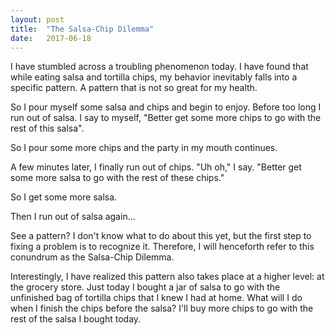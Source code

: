 ```yaml
---
layout: post
title:  "The Salsa-Chip Dilemma"
date:   2017-06-18
---
```


I have stumbled across a troubling phenomenon today. I have found that while eating salsa and tortilla chips, my behavior inevitably falls into a specific pattern. A pattern that is not so great for my health.

So I pour myself some salsa and chips and begin to enjoy. Before too long I run out of salsa. I say to myself, "Better get some more chips to go with the rest of this salsa".

So I pour some more chips and the party in my mouth continues.

A few minutes later, I finally run out of chips. "Uh oh," I say. "Better get some more salsa to go with the rest of these chips."

So I get some more salsa.

Then I run out of salsa again...

See a pattern? I don't know what to do about this yet, but the first step to fixing a problem is to recognize it. Therefore, I will henceforth refer to this conundrum as the Salsa-Chip Dilemma.

Interestingly, I have realized this pattern also takes place at a higher level: at the grocery store. Just today I bought a jar of salsa to go with the unfinished bag of tortilla chips that I knew I had at home. What will I do when I finish the chips before the salsa? I'll buy more chips to go with the rest of the salsa I bought today.
